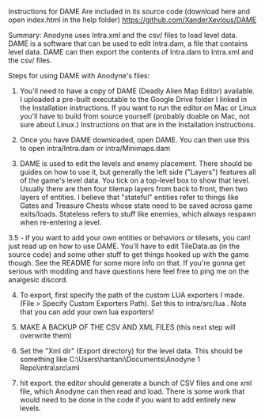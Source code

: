 Instructions for DAME Are included in its source code (download here and open index.html in the help folder) https://github.com/XanderXevious/DAME

Summary: Anodyne uses Intra.xml and the csv/ files to load level data. DAME is a software that can be used to edit Intra.dam, a file that contains level data. DAME can then export the contents of Intra.dam to Intra.xml and the csv/ files.

Steps for using DAME with Anodyne's files:

1. You'll need to have a copy of DAME (Deadly Alien Map Editor) available. I uploaded a pre-built executable to the Google Drive folder I linked in the Installation instructions. If you want to run the editor on Mac or Linux you'll have to build from source yourself (probably doable on Mac, not sure about Linux.) Instructions on that are in the Installation instructions.

2. Once you have DAME downloaded, open DAME. You can then use this to open intra/Intra.dam or intra/Minimaps.dam

3. DAME is used to edit the levels and enemy placement. There should be guides on how to use it, but generally the left side ("Layers") features all of the game's level data. You tick on a top-level box to show that level. Usually there are then four tilemap layers from back to front, then two layers of entities. I believe that "stateful" entities refer to things like Gates and Treasure Chests whose state need to be saved across game exits/loads. Stateless refers to stuff like enemies, which always respawn when re-entering a level.

3.5 - if you want to add your own entities or behaviors or tilesets, you can! just read up on how to use DAME. You'll have to edit TileData.as (in the source code) and some other stuff to get things hooked up with the game though. See the README for some more info on that. If you're gonna get serious with modding and have questions here feel free to ping me on the analgesic discord.

4. To export, first specify the path of the custom LUA exporters I made. (File > Specify Custom Exporters Path). Set this to intra/src/lua . Note that you can add your own lua exporters!

5. MAKE A BACKUP OF THE CSV AND XML FILES (this next step will overwrite them)

6. Set the "Xml dir" (Export directory) for the level data. This should be something like C:\Users\hantani\Documents\Anodyne 1 Repo\intra\src\xml

7. hit export. the editor should generate a bunch of CSV files and one xml file, which Anodyne can then read and load. There is some work that would need to be done in the code if you want to add entirely new levels.
